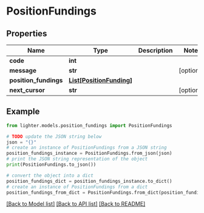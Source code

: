 # PositionFundings


## Properties

Name | Type | Description | Notes
------------ | ------------- | ------------- | -------------
**code** | **int** |  | 
**message** | **str** |  | [optional] 
**position_fundings** | [**List[PositionFunding]**](PositionFunding.md) |  | 
**next_cursor** | **str** |  | [optional] 

## Example

```python
from lighter.models.position_fundings import PositionFundings

# TODO update the JSON string below
json = "{}"
# create an instance of PositionFundings from a JSON string
position_fundings_instance = PositionFundings.from_json(json)
# print the JSON string representation of the object
print(PositionFundings.to_json())

# convert the object into a dict
position_fundings_dict = position_fundings_instance.to_dict()
# create an instance of PositionFundings from a dict
position_fundings_from_dict = PositionFundings.from_dict(position_fundings_dict)
```
[[Back to Model list]](../README.md#documentation-for-models) [[Back to API list]](../README.md#documentation-for-api-endpoints) [[Back to README]](../README.md)


